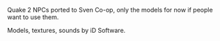 Quake 2 NPCs ported to Sven Co-op, only the models for now if people want to use them. 

Models, textures, sounds by iD Software.
